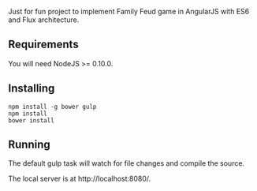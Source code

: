 Just for fun project to implement Family Feud game in AngularJS with ES6 and Flux
architecture.


## Requirements

You will need NodeJS >= 0.10.0.


## Installing

```
npm install -g bower gulp
npm install
bower install
```


## Running

The default gulp task will watch for file changes and compile the source.

The local server is at http://localhost:8080/.
